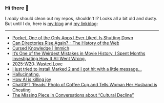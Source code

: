### Hi there 👋

I _really_ should clean out my repos, shouldn't I? Looks all a bit old and dusty. But until I do, here is [my blog](https://lostfocus.de/) and [my linkblog](https://dominikschwind.com/links):

--- 

<!-- POST-LIST:START -->
- [Pocket, One of the Only Apps I Ever Liked, Is Shutting Down](https://www.404media.co/pocket-app-shutting-down-mozilla/)
- [Can Directories Rise Again? - The History of the Web](https://thehistoryoftheweb.com/can-directories-rise-again/)
- [Cursed Knowledge | Immich](https://immich.app/cursed-knowledge/)
- [It’s One of the Weirdest Mistakes in Movie History. I Spent Months Investigating How It All Went Wrong.](https://slate.com/culture/2025/05/birds-movies-charlies-angels-2000-pygmy-nuthatch.html)
- [2025-W20: Wasted Love](https://lostfocus.de/2025/05/18/2024-w20-wasted-love/)
- [I just tried to install Marked 2 and I got hit with a little message…](https://lostfocus.de/2025/05/18/234623/)
- [Hallucinating.](https://ethanmarcotte.com/wrote/hallucinating/)
- [How AI is killing joy](https://leah.is/posts/ai_is_killing_joy/)
- [ChatGPT &#39;Reads&#39; Photo of Coffee Cup and Tells Woman Her Husband is Cheating](https://petapixel.com/2025/05/14/chatgpt-reads-photo-of-coffee-cup-and-tells-woman-her-husband-is-cheating/)
- [The Missing Piece in Conversations about “Cultural Decline”](https://culture.ghost.io/the-missing-piece-in-conversations-about-cultural-decline/)
<!-- POST-LIST:END -->

<!--
**lostfocus/lostfocus** is a ✨ _special_ ✨ repository because its `README.md` (this file) appears on your GitHub profile.

Here are some ideas to get you started:

- 🔭 I’m currently working on ...
- 🌱 I’m currently learning ...
- 👯 I’m looking to collaborate on ...
- 🤔 I’m looking for help with ...
- 💬 Ask me about ...
- 📫 How to reach me: ...
- 😄 Pronouns: ...
- ⚡ Fun fact: ...
-->
